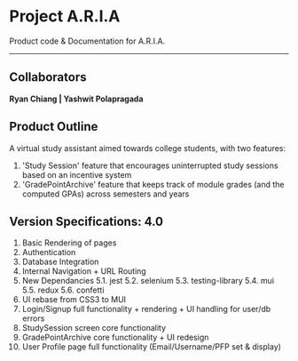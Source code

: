 # Project A.R.I.A

Product code & Documentation for A.R.I.A.

---

## Collaborators

**Ryan Chiang | Yashwit Polapragada**

## Product Outline

A virtual study assistant aimed towards college students, with two features:

1. 'Study Session' feature that encourages uninterrupted study sessions based on an incentive system
2. 'GradePointArchive' feature that keeps track of module grades (and the computed GPAs) across semesters and years

## Version Specifications: 4.0

1. Basic Rendering of pages
2. Authentication
3. Database Integration
4. Internal Navigation + URL Routing
5. New Dependancies
   5.1. jest
   5.2. selenium 
   5.3. testing-library
   5.4. mui
   5.5. redux
   5.6. confetti
6. UI rebase from CSS3 to MUI
7. Login/Signup full functionality + rendering + UI handling for user/db errors
8. StudySession screen core functionality 
9. GradePointArchive core functionality + UI redesign 
10. User Profile page full functionality (Email/Username/PFP set & display)

